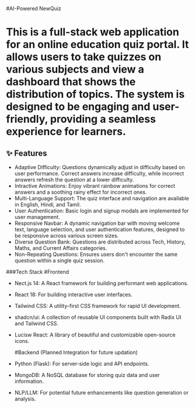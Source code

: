 #AI-Powered NewQuiz


# This is a full-stack web application for an online education quiz portal. It allows users to take quizzes on various subjects and view a dashboard that shows the distribution of topics. The system is designed to be engaging and user-friendly, providing a seamless experience for learners.


## ✨ Features

*   Adaptive Difficulty: Questions dynamically adjust in difficulty based on user performance. Correct answers increase difficulty, while incorrect answers refresh the question at a lower difficulty.
*   Intractive Animations: Enjoy vibrant rainbow animations for correct answers and a soothing rainy effect for incorrect ones.
*   Multi-Language Support: The quiz interface and navigation are available in English, Hindi, and Tamil.
*   User Authentication: Basic login and signup modals are implemented for user management.
*   Responsive Navbar: A dynamic navigation bar with moving welcome text, language selection, and user authentication features, designed to be responsive across various screen sizes.
*   Diverse Question Bank: Questions are distributed across Tech, History, Maths, and Current Affairs categories.
*   Non-Repeating Questions: Ensures users don't encounter the same question within a single quiz session.

   
###Tech Stack
    #Frontend
*   Nect.js 14: A React framework for building performant web applications.
*   React 18: For building interactive user interfaces.
*   Tailwind CSS: A utility-first CSS framework for rapid UI development.
*   shadcn/ui: A collection of reusable UI components built with Radix UI and Tailwind CSS.
*   Lucisw React: A library of beautiful and customizable open-source icons.

    #Backend (Planned Integration for future updation)
*   Python (Flask): For server-side logic and API endpoints.
*   MongoDB: A NoSQL database for storing quiz data and user information.
*   NLP/LLM: For potential future enhancements like question generation or analysis.
